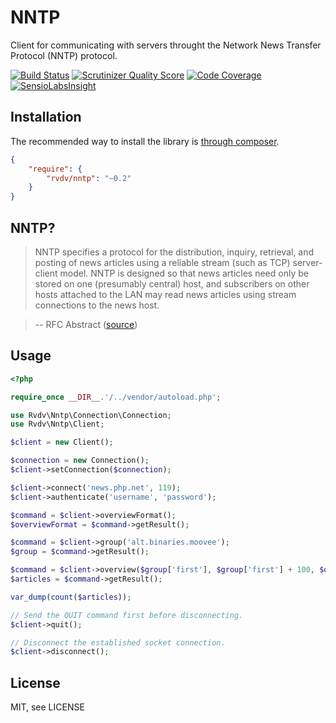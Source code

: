# NNTP

Client for communicating with servers throught the Network News Transfer Protocol (NNTP) protocol.

[![Build Status](https://travis-ci.org/RobinvdVleuten/php-nntp.png?branch=master)](https://travis-ci.org/RobinvdVleuten/php-nntp)
[![Scrutinizer Quality Score](https://scrutinizer-ci.com/g/RobinvdVleuten/php-nntp/badges/quality-score.png?s=f75dede4b0dfd176b1448b72e9acc8345f132a52)](https://scrutinizer-ci.com/g/RobinvdVleuten/php-nntp/)
[![Code Coverage](https://scrutinizer-ci.com/g/RobinvdVleuten/php-nntp/badges/coverage.png?s=e60c63bee8c99a655f821051fee3b7be45ffbb3c)](https://scrutinizer-ci.com/g/RobinvdVleuten/php-nntp/)
[![SensioLabsInsight](https://insight.sensiolabs.com/projects/115c5524-7c3a-4463-a48c-2e21257f25b4/mini.png)](https://insight.sensiolabs.com/projects/115c5524-7c3a-4463-a48c-2e21257f25b4)

## Installation

The recommended way to install the library is [through composer](http://getcomposer.org).

```JSON
{
    "require": {
        "rvdv/nntp": "~0.2"
    }
}
```

## NNTP?

> NNTP specifies a protocol for the distribution, inquiry, retrieval,
> and posting of news articles using a reliable stream (such as TCP)
> server-client model. NNTP is designed so that news articles need only
> be stored on one (presumably central) host, and subscribers on other
> hosts attached to the LAN may read news articles using stream
> connections to the news host.

> -- RFC Abstract ([source](http://tools.ietf.org/html/rfc977))

## Usage

```php
<?php

require_once __DIR__.'/../vendor/autoload.php';

use Rvdv\Nntp\Connection\Connection;
use Rvdv\Nntp\Client;

$client = new Client();

$connection = new Connection();
$client->setConnection($connection);

$client->connect('news.php.net', 119);
$client->authenticate('username', 'password');

$command = $client->overviewFormat();
$overviewFormat = $command->getResult();

$command = $client->group('alt.binaries.moovee');
$group = $command->getResult();

$command = $client->overview($group['first'], $group['first'] + 100, $overviewFormat);
$articles = $command->getResult();

var_dump(count($articles));

// Send the QUIT command first before disconnecting.
$client->quit();

// Disconnect the established socket connection.
$client->disconnect();
```

## License

MIT, see LICENSE
